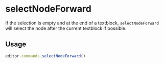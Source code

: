 # selectNodeForward
If the selection is empty and at the end of a textblock, `selectNodeForward` will select the node after the current textblock if possible.

## Usage
```js
editor.commands.selectNodeForward()
```
